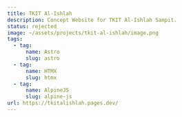 ```yaml
---
title: TKIT Al-Ishlah
description: Concept Website for TKIT Al-Ishlah Sampit.
status: rejected
image: ~/assets/projects/tkit-al-ishlah/image.png
tags:
  - tag:
      name: Astro
      slug: astro
  - tag:
      name: HTMX
      slug: htmx
  - tag:
      name: AlpineJS
      slug: alpine-js
url: https://tkitalishlah.pages.dev/
---
```

